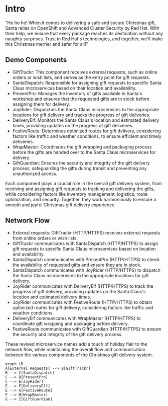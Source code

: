 # Intro
"Ho ho ho! When it comes to delivering a safe and secure Christmas gift, Santa relies on OpenShift and Advanced Cluster Security by Red Hat. With their help, we ensure that every package reaches its destination without any naughty surprises. Trust in Red Hat's technologies, and together, we'll make this Christmas merrier and safer for all!"

## Demo Components

- GiftTrackr: This component receives external requests, such as online orders or wish lists, and serves as the entry point for gift requests.
- SantaDispatch: Responsible for assigning gift requests to specific Santa Claus microservices based on their location and availability.
- PresentPro: Manages the inventory of gifts available in Santa's workshop and ensures that the requested gifts are in stock before assigning them for delivery.
- JoyRider: Dispatches the Santa Claus microservices to the appropriate locations for gift delivery and tracks the progress of gift deliveries.
- DeliveryElf: Monitors the Santa Claus's location and estimated delivery times, providing updates on the progress of gift deliveries.
- FestiveRoute: Determines optimized routes for gift delivery, considering factors like traffic and weather conditions, to ensure efficient and timely deliveries.
- WrapMaster: Coordinates the gift wrapping and packaging process before the gifts are handed over to the Santa Claus microservices for delivery.
- GiftGuardian: Ensures the security and integrity of the gift delivery process, safeguarding the gifts during transit and preventing any unauthorized access.

Each component plays a crucial role in the overall gift delivery system, from receiving and assigning gift requests to tracking and delivering the gifts, while considering factors like inventory management, logistics, route optimization, and security. Together, they work harmoniously to ensure a smooth and joyful Christmas gift delivery experience.


## Network Flow

- External requests: GiftTrackr (HTTP/HTTPS) receives external requests from online orders or wish lists.
- GiftTrackr communicates with SantaDispatch (HTTP/HTTPS) to assign gift requests to specific Santa Claus microservices based on location and availability.
- SantaDispatch communicates with PresentPro (HTTP/HTTPS) to check the availability of requested gifts and ensure they are in stock.
- SantaDispatch communicates with JoyRider (HTTP/HTTPS) to dispatch the Santa Claus microservices to the appropriate locations for gift delivery.
- JoyRider communicates with DeliveryElf (HTTP/HTTPS) to track the progress of gift delivery, providing updates on the Santa Claus's location and estimated delivery times.
- JoyRider communicates with FestiveRoute (HTTP/HTTPS) to obtain optimized routes for gift delivery, considering factors like traffic and weather conditions.
- DeliveryElf communicates with WrapMaster (HTTP/HTTPS) to coordinate gift wrapping and packaging before delivery.
- FestiveRoute communicates with GiftGuardian (HTTP/HTTPS) to ensure the security and integrity of the gift delivery process.

These revised microservice names add a touch of holiday flair to the network flow, while maintaining the overall flow and communication between the various components of the Christmas gift delivery system.

```mermaid
graph LR
A[External Requests] --> B[GiftTrackr]
B --> C[SantaDispatch]
C --> D[PresentPro]
C --> E[JoyRider]
E --> F[DeliveryElf]
E --> G[FestiveRoute]
F --> H[WrapMaster]
G --> I[GiftGuardian]
